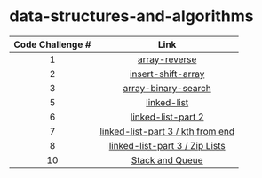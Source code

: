 # data-structures-and-algorithms
| Code Challenge # 	| Link 	|
|:---:	|:---:	|
| 1 	|[array-reverse](https://github.com/mshnas9/data-structures-and-algorithms/blob/main/array-reverse/README.md)|
| 2 	| [insert-shift-array](https://github.com/mshnas9/data-structures-and-algorithms/blob/main/Array-Insert-Shift/README.md ) 	| 
| 3 	|[array-binary-search](https://github.com/mshnas9/data-structures-and-algorithms/blob/main/array-binary-search/README.md)   | 
| 5 	|[linked-list](https://github.com/mshnas9/data-structures-and-algorithms/blob/main/linked-list/README.md)   | 
| 6 	|[linked-list-part 2](https://github.com/mshnas9/data-structures-and-algorithms/blob/main/linked-list/README.md)   | 
| 7 	|[linked-list-part 3 / kth from end](https://github.com/mshnas9/data-structures-and-algorithms/blob/main/linked-list/README.md)   | 
| 8 	|[linked-list-part 3 / Zip Lists](https://github.com/mshnas9/data-structures-and-algorithms/blob/main/linked-list/README.md)   | 
| 10 	|[Stack and Queue](https://github.com/mshnas9/data-structures-and-algorithms/blob/main/linked-list/README.md)   | 



